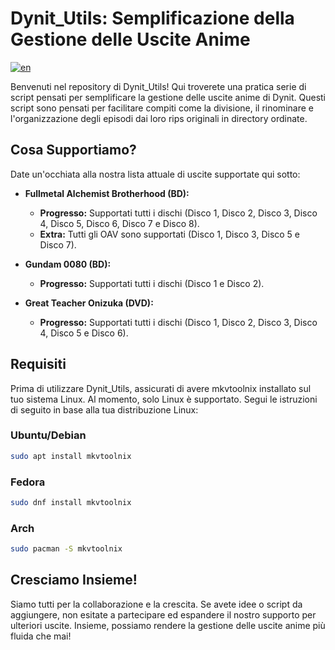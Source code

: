 # Dynit_Utils: Semplificazione della Gestione delle Uscite Anime

[![en](https://img.shields.io/badge/lang-en-red.svg)](https://github.com/GalacticSage/dynit_utils/blob/main/README.md)

Benvenuti nel repository di Dynit_Utils! Qui troverete una pratica serie di script pensati per semplificare la gestione delle uscite anime di Dynit. Questi script sono pensati per facilitare compiti come la divisione, il rinominare e l'organizzazione degli episodi dai loro rips originali in directory ordinate.

## Cosa Supportiamo?

Date un'occhiata alla nostra lista attuale di uscite supportate qui sotto:

- **Fullmetal Alchemist Brotherhood (BD):** 
  - **Progresso:** Supportati tutti i dischi (Disco 1, Disco 2, Disco 3, Disco 4, Disco 5, Disco 6, Disco 7 e Disco 8).
  - **Extra:** Tutti gli OAV sono supportati (Disco 1, Disco 3, Disco 5 e Disco 7).

- **Gundam 0080 (BD):**
  - **Progresso:** Supportati tutti i dischi (Disco 1 e Disco 2).

- **Great Teacher Onizuka (DVD):**
  - **Progresso:** Supportati tutti i dischi (Disco 1, Disco 2, Disco 3, Disco 4, Disco 5 e Disco 6).
## Requisiti

Prima di utilizzare Dynit_Utils, assicurati di avere mkvtoolnix installato sul tuo sistema Linux. Al momento, solo Linux è supportato. Segui le istruzioni di seguito in base alla tua distribuzione Linux:

### Ubuntu/Debian
```bash
sudo apt install mkvtoolnix
```
### Fedora
```bash
sudo dnf install mkvtoolnix
```
### Arch
```bash
sudo pacman -S mkvtoolnix
```

## Cresciamo Insieme!

Siamo tutti per la collaborazione e la crescita. Se avete idee o script da aggiungere, non esitate a partecipare ed espandere il nostro supporto per ulteriori uscite. Insieme, possiamo rendere la gestione delle uscite anime più fluida che mai!
